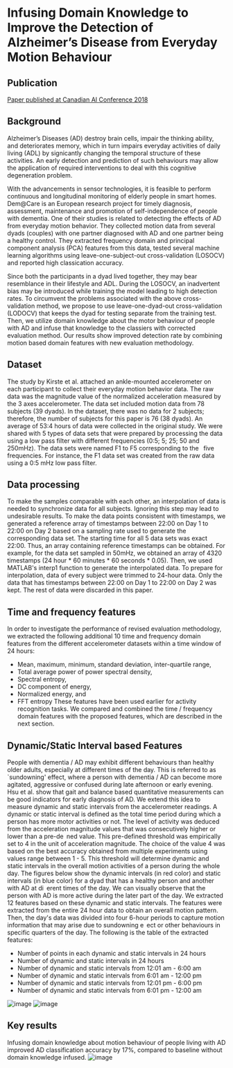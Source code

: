 # Infusing Domain Knowledge to Improve the Detection of Alzheimer’s Disease from Everyday Motion Behaviour

## Publication
[Paper published at Canadian AI Conference 2018](https://www.researchgate.net/profile/Shehroz-Khan-3/publication/323177717_Infusing_Domain_Knowledge_to_Improve_the_Detection_of_Alzheimer%27s_Disease_from_Everyday_Motion_Behaviour/links/5a96423945851535bcdcc83b/Infusing-Domain-Knowledge-to-Improve-the-Detection-of-Alzheimers-Disease-from-Everyday-Motion-Behaviour.pdf)

## Background
Alzheimer’s Diseases (AD) destroy brain cells, impair the thinking ability, and deteriorates memory, which in turn impairs everyday activities of daily living (ADL) by signicantly changing the temporal structure of these activities. An early detection and prediction of such behaviours may allow the application of required interventions to deal with this cognitive degeneration problem.

With the advancements in sensor technologies, it is feasible to perform continuous and longitudinal monitoring of elderly people in smart homes. Dem@Care is an European research project for timely diagnosis, assessment, maintenance and promotion of self-independence of people with dementia. One of their studies is related to detecting the effects of AD from everyday motion behavior. They collected motion data from several dyads (couples) with one partner diagnosed with AD and one partner being a healthy control. They extracted frequency domain and principal component analysis (PCA) features from this data, tested several machine learning algorithms using leave-one-subject-out cross-validation (LOSOCV) and reported high classication accuracy. 

Since both the participants in a dyad lived together, they may bear resemblance in their lifestyle and ADL. During the LOSOCV, an inadvertent bias may be introduced while training the model leading to high detection rates. To circumvent the problems associated with the above cross-validation method, we propose to use leave-one-dyad-out cross-validation (LODOCV) that keeps the dyad for testing separate from the training test. Then, we utilize domain knowledge about the motor behaviour of people with AD and infuse that knowledge to the classiers with corrected evaluation method. Our results show improved detection rate by combining motion based domain features with new evaluation methodology.

## Dataset
The study by Kirste et al. attached an ankle-mounted accelerometer on each participant to collect their everyday motion behavior data. The raw data was the magnitude value of the normalized acceleration measured by the 3 axes accelerometer. The data set included motion data from 78 subjects (39 dyads). In the dataset, there was no data for 2 subjects; therefore, the number of subjects for this paper is 76 (38 dyads). An average of 53:4 hours of data were collected in the original study. We were shared with 5 types of data sets that were prepared by processing the data using a low pass filter with different frequencies (0:5; 5; 25; 50 and 250mHz). The data sets were named F1 to F5 corresponding to the  five frequencies. For instance, the F1 data set was created from the raw data using a 0:5 mHz low pass filter.

## Data processing
To make the samples comparable with each other, an interpolation of data is needed to synchronize data for all subjects. Ignoring this step may lead to undesirable
results. To make the data points consistent with timestamps, we generated a reference array of timestamps between 22:00 on Day 1 to 22:00 on Day 2 based on a sampling rate used to generate the corresponding data set. The starting time for all 5 data sets was exact 22:00. Thus, an array containing reference timestamps can be obtained. For example, for the data set sampled in 50mHz, we obtained an array of 4320 timestamps (24 hour * 60 minutes * 60 seconds * 0.05). Then, we used MATLAB's interp1 function to generate the interpolated data. To prepare for interpolation, data of every subject were trimmed to 24-hour data. Only the data that has timestamps between 22:00 on Day 1 to 22:00 on Day 2 was kept. The rest of data were discarded in this paper.

## Time and frequency features
In order to investigate the performance of revised evaluation methodology, we extracted the following additional 10 time and frequency domain features from the different accelerometer datasets within a time window of 24 hours:
* Mean, maximum, minimum, standard deviation, inter-quartile range,
* Total average power of power spectral density,
* Spectral entropy,
* DC component of energy,
* Normalized energy, and
* FFT entropy
These features have been used earlier for activity recognition tasks. We compared and combined the time / frequency domain features with the proposed features, which are described in the next section.

## Dynamic/Static Interval based Features
People with dementia / AD may exhibit different behaviours than healthy older adults, especially at different times of the day. This is referred to as `sundowning' effect, where a person with dementia / AD can become more agitated, aggressive or confused during late afternoon or early evening. Hsu et al. show that gait and balance based quantitative measurements can be good indicators for early diagnosis of AD. We extend this idea to measure dynamic and static intervals from the accelerometer readings. A dynamic or static interval is defined as the total time period during which a person has more motor activities or not. The level of activity was deduced from the acceleration magnitude values that
was consecutively higher or lower than a pre-de ned value. This pre-defined threshold was empirically set to 4 in the unit of acceleration magnitude. The choice of the value 4 was based on the best accuracy obtained from multiple experiments using values range between 1 - 5. This threshold will determine dynamic and static intervals in the overall motion activities of a person during the whole day. The figures below show the dynamic intervals (in red color) and static intervals (in blue color) for a dyad that has a healthy person and another with AD at di erent times of the day. We can visually observe that the person with AD is more active during the later part of the day. We extracted 12 features
based on these dynamic and static intervals. The features were extracted from the entire 24 hour data to obtain an overall motion pattern. Then, the day's data was divided into four 6-hour periods to capture motion information that may arise due to sundowning e ect or other behaviours in specific quarters of the day. The following is the table of the extracted features:
* Number of points in each dynamic and static intervals in 24 hours
* Number of dynamic and static intervals in 24 hours
* Number of dynamic and static intervals from 12:01 am - 6:00 am
* Number of dynamic and static intervals from 6:01 am - 12:00 pm
* Number of dynamic and static intervals from 12:01 pm - 6:00 pm
* Number of dynamic and static intervals from 6:01 pm - 12:00 am

![image](https://user-images.githubusercontent.com/50496048/147377882-b626c523-03de-478d-941e-fdffaaf53cac.png)
![image](https://user-images.githubusercontent.com/50496048/147377883-ab5c9cbf-6a2a-455d-a0b1-1534b1ef46c6.png)

## Key results
Infusing domain knowledge about motion behaviour of people living with AD improved AD classification accuracy by 17%, compared to baseline without domain knowledge infused. 
![image](https://user-images.githubusercontent.com/50496048/147377896-b04c5d58-3a2c-4120-ba00-9bbd726dacd4.png)

